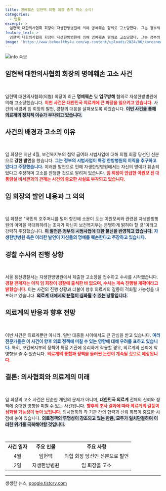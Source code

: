 ```yaml
---
title: 명예훼손 임현택 의협 회장 충격 피소 소식!
categories:
  - 법률
excerpt: >
  임현택 대한의사협회 회장이 자생한방병원에 의해 명예훼손 혐의로 고소당했다. 그는 정부의 한방사업이 특정 병원 이익을 추구한다고 주장하며 논란이 확산되고 있다. 경찰 수사가 본격 시작되면서 의료계의 긴장감이 고조되고 있다. 클릭하면 더 자세한 이야기를 확인하세요!
feature_text: >
  임현택 대한의사협회 회장이 자생한방병원에 의해 명예훼손 혐의로 고소당했다. 그는 정부의 한방사업이 특정 병원 이익을 추구한다고 주장하며 논란이 확산되고 있다. 경찰 수사가 본격 시작되면서 의료계의 긴장감이 고조되고 있다. 클릭하면 더 자세한 이야기를 확인하세요!
image: 'https://www.behealthy4u.com/wp-content/uploads/2024/06/koreanews.jpg'
---
```


<p><img src="https://www.behealthy4u.com/wp-content/uploads/2024/06/koreanews.jpg" alt="info 속보" /></p>

<h2 data-ke-size="size26">임현택 대한의사협회 회장의 명예훼손 고소 사건</h2>

<p data-ke-size="size16">&nbsp;</p>

<p>임현택 대한의사협회(의협) 회장이 최근 <strong>명예훼손</strong> 및 <strong>업무방해</strong> 혐의로 자생한방병원에 의해 고소당했습니다. <b><span style="color: #ee2323;">이번 사건은 대한민국 의료계에 큰 파장을 일으키고 있습니다.</span></b> 사건의 배경과 임 회장의 발언, 경찰의 대응을 살펴보도록 하겠습니다. <b><span style="background-color: #21538527;">이번 사건을 통해 의료계의 정치적 이슈가 부각되고 있습니다.</span></b></p>

<h2 data-ke-size="size26">사건의 배경과 고소의 이유</h2>

<p data-ke-size="size16">&nbsp;</p>

<p>임 회장은 지난 4월, 보건복지부의 첩약 급여화 시범사업에 대해 의협 회장 당선인 신분으로 <strong>강한 발언</strong>을 했습니다. <b><span style="color: #1a5490;">그는 정부의 시범사업이 특정 한방병원의 이익을 추구하고 있다고 주장했습니다.</span></b> 이러한 발언으로 인해 자생한방병원에서는 자신의 명예가 훼손되었다고 주장하며 고소를 진행한 것으로 알려져 있습니다. <b><span style="color: #ee2323;">임 회장이 언급한 이원모 전 대통령실 비서관과의 관계는 사건의 중요한 사실로 부각되고 있습니다.</span></b></p>

<h2 data-ke-size="size26">임 회장의 발언 내용과 그 의의</h2>

<p data-ke-size="size16">&nbsp;</p>

<p>임 회장은 "국민의 호주머니를 털어 항간에 소문이 도는 이원모씨와 관련된 자생한방병원의 이익을 극대화하려는 조치가 아닌지 보건복지부는 분명하게 밝혀야 할 것"이라고 강력히 주장했습니다. <b><span style="background-color: #21538527;">이 발언은 정부의 시범사업에 대한 불신을 반영하고 있습니다.</span></b> <b><span style="color: #1a5490;">자생한방병원 측은 이러한 발언이 자신들의 명예를 훼손한다고 주장하고 있습니다.</span></b></p>

<h2 data-ke-size="size26">경찰 수사의 진행 상황</h2>

<p data-ke-size="size16">&nbsp;</p>

<p>서울 용산경찰서는 자생한방병원에서 제출한 고소장을 접수하고 수사를 시작했습니다. <b><span style="color: #ee2323;">경찰 관계자는 아직 임 회장이 경찰에 출석한 바 없으며, 수사는 계속 진행될 계획이라고 밝혔습니다.</span></b> 이는 사건의 진행 상황과 더불어 향후 의료계의 갈등이 격화될 가능성을 내포하고 있습니다. <b><span style="background-color: #21538527;">의료계 내에서의 분열이 심화될 수 있는 상황입니다.</span></b></p>

<h2 data-ke-size="size26">의료계의 반응과 향후 전망</h2>

<p data-ke-size="size16">&nbsp;</p>

<p>이번 사건은 의료계뿐만 아니라, 일반 대중들 사이에서도 큰 관심을 받고 있습니다. <b><span style="color: #1a5490;">여러 전문가들은 이 사건이 향후 의료 정책에 미칠 수 있는 영향에 대해 우려를 표하고 있습니다.</span></b> 특히, 보건복지부의 정책이 특정 기관에 유리하게 작용할 경우, 의료계의 신뢰에 악영향을 줄 수 있습니다. <b><span style="color: #ee2323;">의료계의 통합과 정책을 둘러싼 논란이 계속될 것으로 예상됩니다.</span></b></p>

<h2 data-ke-size="size26">결론: 의사협회와 의료계의 미래</h2>

<p data-ke-size="size16">&nbsp;</p>

<p>임 회장의 고소 사건은 단순한 개인의 문제가 아니며, <strong>대한민국 의료계</strong> 전체의 신뢰와 정책에 중대한 영향을 미칠 수 있는 사건입니다. <b><span style="color: #ee2323;">향후의 조사 결과에 따라 의료계의 갈등이 심화될 가능성이 높아 보입니다.</span></b> 의사협회와 각 기관 간의 협력과 신뢰 회복이 중요한 시점에 놓여 있습니다. <b><span style="background-color: #21538527;">의료정책의 투명성이 강조되고 있는 만큼, 모두가 일치단결하여 이러한 위기를 극복해야할 것입니다.</span></b></p>

<p data-ke-size="size16">&nbsp;</p>

<table style="width: 100%; border-collapse: collapse;">
  <tr>
    <td style="text-align: center; height: 17px;"><b>사건 일자</b></td>
    <td style="text-align: center; height: 17px;"><b>주요 인물</b></td>
    <td style="text-align: center; height: 17px;"><b>주요 사항</b></td>
  </tr>
  <tr>
    <td style="text-align: center; height: 17px;">4월</td>
    <td style="text-align: center; height: 17px;">임현택</td>
    <td style="text-align: center; height: 17px;">의협 회장 당선인 신분으로 발언</td>
  </tr>
  <tr>
    <td style="text-align: center; height: 17px;">2일</td>
    <td style="text-align: center; height: 17px;">자생한방병원</td>
    <td style="text-align: center; height: 17px;">임 회장을 고소</td>
  </tr>
</table>

<hr>

<p data-ke-size="size16"></p>
생생한 뉴스, <a href="https://qoogle.tistory.com" rel="dofollow">qoogle.tistory.com</a>


